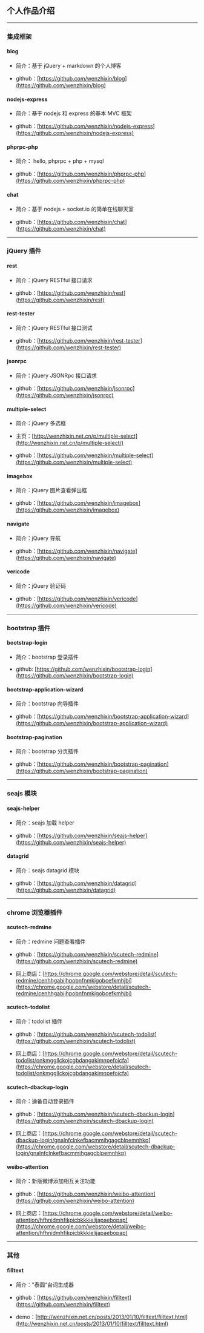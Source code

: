 ## 个人作品介绍

___

### 集成框架

#### blog

* 简介：基于 jQuery + markdown 的个人博客

* github：[https://github.com/wenzhixin/blog](https://github.com/wenzhixin/blog)

#### nodejs-express

* 简介：基于 nodejs 和 express 的基本 MVC 框架

* github：[https://github.com/wenzhixin/nodejs-express](https://github.com/wenzhixin/nodejs-express)


#### phprpc-php

* 简介： hello, phprpc + php + mysql

* github：[https://github.com/wenzhixin/phprpc-php](https://github.com/wenzhixin/phprpc-php)


#### chat

* 简介：基于 nodejs + socket.io 的简单在线聊天室

* github：[https://github.com/wenzhixin/chat](https://github.com/wenzhixin/chat)

___

### jQuery 插件

#### rest

* 简介：jQuery RESTful 接口请求

* github：[https://github.com/wenzhixin/rest](https://github.com/wenzhixin/rest)


#### rest-tester

* 简介：jQuery RESTful 接口测试

* github：[https://github.com/wenzhixin/rest-tester](https://github.com/wenzhixin/rest-tester)


#### jsonrpc

* 简介：jQuery JSONRpc 接口请求

* github：[https://github.com/wenzhixin/jsonrpc](https://github.com/wenzhixin/jsonrpc)


#### multiple-select

* 简介：jQuery 多选框

* 主页：[http://wenzhixin.net.cn/p/multiple-select](http://wenzhixin.net.cn/p/multiple-select/)

* github：[https://github.com/wenzhixin/multiple-select](https://github.com/wenzhixin/multiple-select)


#### imagebox

* 简介：jQuery 图片查看弹出框

* github：[https://github.com/wenzhixin/imagebox](https://github.com/wenzhixin/imagebox)


#### navigate

* 简介：jQuery 导航

* github：[https://github.com/wenzhixin/navigate](https://github.com/wenzhixin/navigate)


#### vericode

* 简介：jQuery 验证码

* github：[https://github.com/wenzhixin/vericode](https://github.com/wenzhixin/vericode)

___

### bootstrap 插件

#### bootstrap-login

* 简介：bootstrap 登录插件

* github: [https://github.com/wenzhixin/bootstrap-login](https://github.com/wenzhixin/bootstrap-login)

#### bootstrap-application-wizard

* 简介：bootstrap 向导插件

* github：[https://github.com/wenzhixin/bootstrap-application-wizard](https://github.com/wenzhixin/bootstrap-application-wizard)


#### bootstrap-pagination

* 简介：bootstrap 分页插件

* github：[https://github.com/wenzhixin/bootstrap-pagination](https://github.com/wenzhixin/bootstrap-pagination)

___

### seajs 模块

#### seajs-helper

* 简介：seajs 加载 helper

* github：[https://github.com/wenzhixin/seajs-helper](https://github.com/wenzhixin/seajs-helper)


#### datagrid

* 简介：seajs datagrid 模块

* github：[https://github.com/wenzhixin/datagrid](https://github.com/wenzhixin/datagrid)

___

### chrome 浏览器插件

#### scutech-redmine

* 简介：redmine 问题查看插件

* github：[https://github.com/wenzhixin/scutech-redmine](https://github.com/wenzhixin/scutech-redmine)

* 网上商店：[https://chrome.google.com/webstore/detail/scutech-redmine/cenhhgabijhpobnfnmkigobcefkmhjbj](https://chrome.google.com/webstore/detail/scutech-redmine/cenhhgabijhpobnfnmkigobcefkmhjbj)


#### scutech-todolist

* 简介：todolist 插件

* github：[https://github.com/wenzhixin/scutech-todolist](https://github.com/wenzhixin/scutech-todolist)

* 网上商店：[https://chrome.google.com/webstore/detail/scutech-todolist/onkmggllckojcgbdangakimnpefoicfa](https://chrome.google.com/webstore/detail/scutech-todolist/onkmggllckojcgbdangakimnpefoicfa)


#### scutech-dbackup-login

* 简介：迪备自动登录插件

* github：[https://github.com/wenzhixin/scutech-dbackup-login](https://github.com/wenzhixin/scutech-dbackup-login)

* 网上商店：[https://chrome.google.com/webstore/detail/scutech-dbackup-login/gnalnfclnkefbacmmihgagcblpemnhkp](https://chrome.google.com/webstore/detail/scutech-dbackup-login/gnalnfclnkefbacmmihgagcblpemnhkp)


#### weibo-attention

* 简介：新版微博添加相互关注功能

* github：[https://github.com/wenzhixin/weibo-attention](https://github.com/wenzhixin/weibo-attention)

* 网上商店：[https://chrome.google.com/webstore/detail/weibo-attention/hfhnidmhfikpicbkkkielijapaebopap](https://chrome.google.com/webstore/detail/weibo-attention/hfhnidmhfikpicbkkkielijapaebopap)

___

### 其他

#### filltext

* 简介："泰囧"台词生成器

* github：[https://github.com/wenzhixin/filltext](https://github.com/wenzhixin/filltext)

* demo：[http://wenzhixin.net.cn/posts/2013/01/10/filltext/filltext.html](http://wenzhixin.net.cn/posts/2013/01/10/filltext/filltext.html)